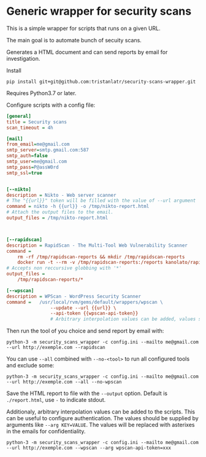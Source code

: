 # Generic wrapper for security scans 

This is a simple wrapper for scripts that runs on a given URL. 

The main goal is to automate bunch of secuity scans. 

Generates a HTML document and can send reports by email for investigation. 

Install

    pip install git+git@github.com:tristanlatr/security-scans-wrapper.git

Requires Python3.7 or later. 

Configure scripts with a config file: 

```ini
[general]
title = Security scans
scan_timeout = 4h

[mail]
from_email=me@gmail.com
smtp_server=smtp.gmail.com:587
smtp_auth=false
smtp_user=me@gmail.com
smtp_pass=P@assW0rd
smtp_ssl=true


[--nikto]
description = Nikto - Web server scanner
# The "{{url}}" token will be filled with the value of --url argument
command = nikto -h {{url}} -o /tmp/nikto-report.html
# Attach the output files to the email. 
output_files = /tmp/nikto-report.html



[--rapidscan]
description = RapidScan - The Multi-Tool Web Vulnerability Scanner
command =   
    rm -rf /tmp/rapidscan-reports && mkdir /tmp/rapidscan-reports
    docker run -t --rm -v /tmp/rapidscan-reports:/reports kanolato/rapidscan {{url}}
# Accepts non reccursive globbing with '*'
output_files =
    /tmp/rapidscan-reports/*

[--wpscan]
description = WPScan - WordPress Security Scanner
command =   /usr/local/rvm/gems/default/wrappers/wpscan \
                --update --url {{url}} \
                --api-token {{wpscan-api-token}} 
                # Arbitrary interpolation values can be added, values should be supplied by arguments

```

Then run the tool of you choice and send report by email with:

```
python-3 -m security_scans_wrapper -c config.ini --mailto me@gmail.com --url http://exemple.com --rapidscan
```

You can use `--all` combined with `--no-<tool>` to run all configured tools and exclude some:

```
python-3 -m security_scans_wrapper -c config.ini --mailto me@gmail.com --url http://exemple.com --all --no-wpscan
```

Save the HTML report to file with the `--output` option. Default is `./report.html`, use `-` to indicate stdout. 

Additionaly, arbitrary interpolation values can be added to the scripts. This can be useful to configure authentication. 
The values should be supplied by arguments like `--arg KEY=VALUE`. The values will be replaced with asterixes in the emails for confidentiality. 

```
python-3 -m security_scans_wrapper -c config.ini --mailto me@gmail.com --url http://exemple.com --wpscan --arg wpscan-api-token=xxx
```
